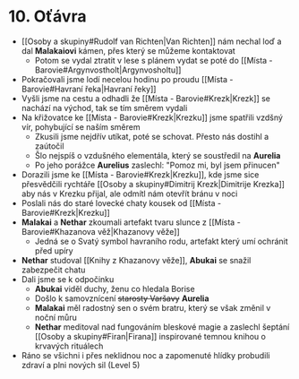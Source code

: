 # 10. Oťávra
- [[Osoby a skupiny#Rudolf van Richten|Van Richten]] nám nechal loď a dal **Malakaiovi** kámen, přes který se můžeme kontaktovat
	- Potom se vydal ztratit v lese s plánem vydat se poté do [[Místa - Barovie#Argynvostholt|Argynvosholtu]]
- Pokračovali jsme lodí necelou hodinu po proudu [[Místa - Barovie#Havraní řeka|Havraní řeky]]
- Vyšli jsme na cestu a odhadli že [[Místa - Barovie#Krezk|Krezk]] se nachází na východ, tak se tím směrem vydali
- Na křižovatce ke [[Místa - Barovie#Krezk|Krezku]]  jsme spatřili vzdšný vír, pohybující se naším směrem
	- Zkusili jsme nejdřív utíkat, poté se schovat. Přesto nás dostihl a zaútočil
	- Šlo nejspíš o vzdušného elementála, který se soustředil na **Aurelia**
	- Po jeho porážce **Aurelius** zaslechl: "Pomoz mi, byl jsem přinucen"
- Dorazili jsme ke [[Místa - Barovie#Krezk|Krezku]], kde jsme sice přesvědčili rychtáře [[Osoby a skupiny#Dimitrij Krezk|Dimitrije Krezka]] aby nás v Krezku přijal, ale odmítl nám otevřít bránu v noci
- Poslali nás do staré lovecké chaty kousek od [[Místa - Barovie#Krezk|Krezku]]
- **Malakai** a **Nethar** zkoumali artefakt tvaru slunce z [[Místa - Barovie#Khazanova věž|Khazanovy věže]]
	- Jedná se o Svatý symbol havraního rodu, artefakt který umí ochránit před upíry
- **Nethar** studoval [[Knihy z Khazanovy věže]], **Abukai** se snažil zabezpečit chatu
- Dali jsme se k odpočinku
	- **Abukai** viděl duchy, ženu co hledala Borise
	- Došlo k samovznícení ~~starosty Varšavy~~ **Aurelia** 
	- **Malakai** měl radostný sen o svém bratru, který se však změnil v noční můru
	- **Nethar** meditoval nad fungováním bleskové magie a zaslechl šeptání [[Osoby a skupiny#Firan|Firana]] inspirované temnou knihou o krvavých rituálech
- Ráno se všichni i přes neklidnou noc a zapomenuté hlídky probudili zdraví a plni nových sil (Level 5)